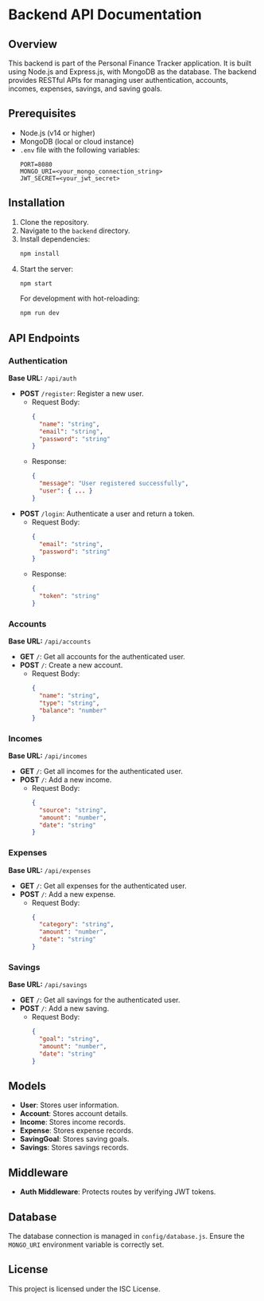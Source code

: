 # Backend API Documentation

## Overview
This backend is part of the Personal Finance Tracker application. It is built using Node.js and Express.js, with MongoDB as the database. The backend provides RESTful APIs for managing user authentication, accounts, incomes, expenses, savings, and saving goals.

## Prerequisites
- Node.js (v14 or higher)
- MongoDB (local or cloud instance)
- `.env` file with the following variables:
  ```env
  PORT=8080
  MONGO_URI=<your_mongo_connection_string>
  JWT_SECRET=<your_jwt_secret>
  ```

## Installation
1. Clone the repository.
2. Navigate to the `backend` directory.
3. Install dependencies:
   ```bash
   npm install
   ```
4. Start the server:
   ```bash
   npm start
   ```
   For development with hot-reloading:
   ```bash
   npm run dev
   ```

## API Endpoints

### Authentication
**Base URL:** `/api/auth`
- **POST** `/register`: Register a new user.
  - Request Body:
    ```json
    {
      "name": "string",
      "email": "string",
      "password": "string"
    }
    ```
  - Response:
    ```json
    {
      "message": "User registered successfully",
      "user": { ... }
    }
    ```
- **POST** `/login`: Authenticate a user and return a token.
  - Request Body:
    ```json
    {
      "email": "string",
      "password": "string"
    }
    ```
  - Response:
    ```json
    {
      "token": "string"
    }
    ```

### Accounts
**Base URL:** `/api/accounts`
- **GET** `/`: Get all accounts for the authenticated user.
- **POST** `/`: Create a new account.
  - Request Body:
    ```json
    {
      "name": "string",
      "type": "string",
      "balance": "number"
    }
    ```

### Incomes
**Base URL:** `/api/incomes`
- **GET** `/`: Get all incomes for the authenticated user.
- **POST** `/`: Add a new income.
  - Request Body:
    ```json
    {
      "source": "string",
      "amount": "number",
      "date": "string"
    }
    ```

### Expenses
**Base URL:** `/api/expenses`
- **GET** `/`: Get all expenses for the authenticated user.
- **POST** `/`: Add a new expense.
  - Request Body:
    ```json
    {
      "category": "string",
      "amount": "number",
      "date": "string"
    }
    ```

### Savings
**Base URL:** `/api/savings`
- **GET** `/`: Get all savings for the authenticated user.
- **POST** `/`: Add a new saving.
  - Request Body:
    ```json
    {
      "goal": "string",
      "amount": "number",
      "date": "string"
    }
    ```

## Models
- **User**: Stores user information.
- **Account**: Stores account details.
- **Income**: Stores income records.
- **Expense**: Stores expense records.
- **SavingGoal**: Stores saving goals.
- **Savings**: Stores savings records.

## Middleware
- **Auth Middleware**: Protects routes by verifying JWT tokens.

## Database
The database connection is managed in `config/database.js`. Ensure the `MONGO_URI` environment variable is correctly set.

## License
This project is licensed under the ISC License.